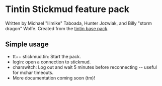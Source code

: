 # Tintin Stickmud feature pack
Written by Michael "lilmike" Taboada, Hunter Jozwiak, and Billy "storm dragon" Wolfe.
Created from the [tintin base pack](https://gitlab.com/stormdragon2976/tintin-base-pack).

## Simple usage
* tt++ stickmud.tin: Start the pack.
* login: open a connection to stickmud.
* charswitch: Log out and wait 5 minutes before reconnecting -- useful for mchar timeouts.
* More documentation coming soon (tm)!
